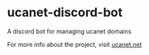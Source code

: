 # ucanet-discord-bot
A discord bot for managing ucanet domains

For more info about the project, visit [ucanet.net](https://ucanet.net)

